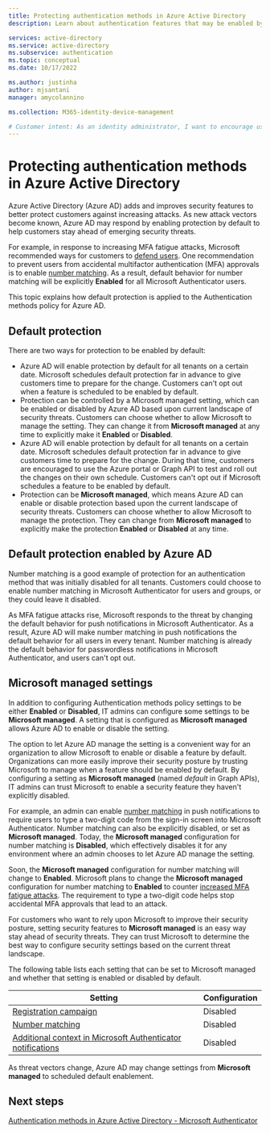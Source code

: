 ```yaml
---
title: Protecting authentication methods in Azure Active Directory
description: Learn about authentication features that may be enabled by default in Azure Active Directory

services: active-directory
ms.service: active-directory
ms.subservice: authentication
ms.topic: conceptual
ms.date: 10/17/2022

ms.author: justinha
author: mjsantani
manager: amycolannino

ms.collection: M365-identity-device-management

# Customer intent: As an identity administrator, I want to encourage users to understand how default protection can improve our security posture.
---
```

# Protecting authentication methods in Azure Active Directory

Azure Active Directory (Azure AD) adds and improves security features to better protect customers against increasing attacks. As new attack vectors become known, Azure AD may respond by enabling protection by default to help customers stay ahead of emerging security threats. 

For example, in response to increasing MFA fatigue attacks, Microsoft recommended ways for customers to [defend users](https://techcommunity.microsoft.com/t5/microsoft-entra-azure-ad-blog/defend-your-users-from-mfa-fatigue-attacks/ba-p/2365677). One recommendation to prevent users from accidental multifactor authentication (MFA) approvals is to enable [number matching](how-to-mfa-number-match.md). As a result, default behavior for number matching will be explicitly **Enabled** for all Microsoft Authenticator users.  

This topic explains how default protection is applied to the Authentication methods policy for Azure AD. 

## Default protection

There are two ways for protection to be enabled by default: 

- Azure AD will enable protection by default for all tenants on a certain date. Microsoft schedules default protection far in advance to give customers time to prepare for the change. Customers can't opt out when a feature is scheduled to be enabled by default. 
- Protection can be controlled by a Microsoft managed setting, which can be enabled or disabled by Azure AD based upon current landscape of security threats. Customers can choose whether to allow Microsoft to manage the setting. They can change it from **Microsoft managed** at any time to explicitly make it **Enabled** or **Disabled**. 
- Azure AD will enable protection by default for all tenants on a certain date. Microsoft schedules default protection far in advance to give customers time to prepare for the change. During that time, customers are encouraged to use the Azure portal or Graph API to test and roll out the changes on their own schedule. Customers can't opt out if Microsoft schedules a feature to be enabled by default. 
- Protection can be **Microsoft managed**, which means Azure AD can enable or disable protection based upon the current landscape of security threats. Customers can choose whether to allow Microsoft to manage the protection. They can change from **Microsoft managed** to explicitly make the protection **Enabled** or **Disabled** at any time. 

## Default protection enabled by Azure AD

Number matching is a good example of protection for an authentication method that was initially disabled for all tenants. Customers could choose to enable number matching in Microsoft Authenticator for users and groups, or they could leave it disabled. 

As MFA fatigue attacks rise, Microsoft responds to the threat by changing the default behavior for push notifications in Microsoft Authenticator. As a result, Azure AD will make number matching in push notifications the default behavior for all users in every tenant. Number matching is already the default behavior for passwordless notifications in Microsoft Authenticator, and users can't opt out.

## Microsoft managed settings

In addition to configuring Authentication methods policy settings to be either **Enabled** or **Disabled**, IT admins can configure some settings to be **Microsoft managed**. A setting that is configured as **Microsoft managed** allows Azure AD to enable or disable the setting. 

The option to let Azure AD manage the setting is a convenient way for an organization to allow Microsoft to enable or disable a feature by default. Organizations can more easily improve their security posture by trusting Microsoft to manage when a feature should be enabled by default. By configuring a setting as **Microsoft managed** (named *default* in Graph APIs), IT admins can trust Microsoft to enable a security feature they haven't explicitly disabled. 

For example, an admin can enable [number matching](how-to-mfa-number-match.md) in push notifications to require users to type a two-digit code from the sign-in screen into Microsoft Authenticator. Number matching can also be explicitly disabled, or set as **Microsoft managed**. Today, the **Microsoft managed** configuration for number matching is **Disabled**, which effectively disables it for any environment where an admin chooses to let Azure AD manage the setting. 

Soon, the **Microsoft managed** configuration for number matching will change to **Enabled**. Microsoft plans to change the **Microsoft managed** configuration for number matching to **Enabled** to counter [increased MFA fatigue attacks](https://techcommunity.microsoft.com/t5/microsoft-entra-azure-ad-blog/defend-your-users-from-mfa-fatigue-attacks/ba-p/2365677). The requirement to type a two-digit code helps stop accidental MFA approvals that lead to an attack.

For customers who want to rely upon Microsoft to improve their security posture, setting security features to **Microsoft managed** is an easy way stay ahead of security threats. They can trust Microsoft to determine the best way to configure security settings based on the current threat landscape.  

The following table lists each setting that can be set to Microsoft managed and whether that setting is enabled or disabled by default. 

| Setting                                                                                         | Configuration |
|-------------------------------------------------------------------------------------------------|---------------|
| [Registration campaign](how-to-mfa-registration-campaign.md)                                    | Disabled      |
| [Number matching](how-to-mfa-number-match.md)                                                   | Disabled      |
| [Additional context in Microsoft Authenticator notifications](how-to-mfa-additional-context.md) | Disabled      |

As threat vectors change, Azure AD may change settings from **Microsoft managed** to scheduled default enablement. 

## Next steps

[Authentication methods in Azure Active Directory - Microsoft Authenticator](concept-authentication-authenticator-app.md)

